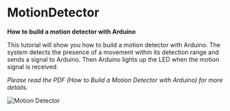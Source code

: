# MotionDetector
**How to build a motion detector with Arduino**

This tutorial will show you how to build a motion detector with Arduino. 
The system detects the presence of a movement within its detection range and sends a signal to Arduino. 
Then Arduino lights up the LED when the motion signal is received.

*Please read the PDF (How to Build a Motion Detector with Arduino) for more details.*

![Motion Detector](http://a2.qpic.cn/psb?/V119D2Mq3oJSr3/V8U554ujfFJ4bghq5XrWw4XgSI*k5WKM6MDleEQavfo!/b/dD0BAAAAAAAA&ek=1&kp=1&pt=0&bo=1AHFAdQBxQERGS4!&vuin=245980226&tm=1503115200&sce=60-2-2&rf=viewer_4)
